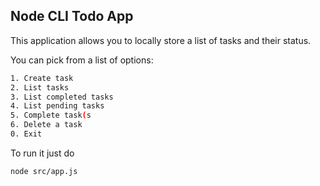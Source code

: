 ## Node CLI Todo App

This application allows you to locally store a list of tasks and their status.

You can pick from a list of options:

```bash
1. Create task
2. List tasks
3. List completed tasks
4. List pending tasks
5. Complete task(s
6. Delete a task
0. Exit
```

To run it just do

```
node src/app.js
```
